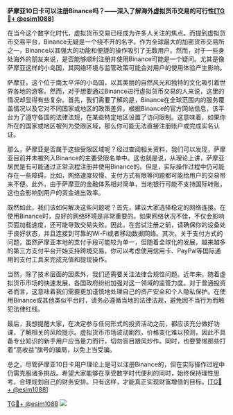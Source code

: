 **萨摩亚10日卡可以注册Binance吗？——深入了解海外虚拟货币交易的可行性[[TG💪+ @esim1088](https://t.me/s/esim1088)]**

在当今这个数字化时代，虚拟货币交易已经成为许多人关注的焦点。而提到虚拟货币交易平台，Binance无疑是一个绕不开的名字。作为全球最大的加密货币交易所之一，Binance以其强大的功能和便捷的操作吸引了无数用户。然而，对于一些身处海外的朋友来说，是否能够顺利注册并使用Binance可能是一个疑问。尤其是像萨摩亚这样的小岛国，其网络环境与监管政策可能会对用户的使用体验产生影响。

萨摩亚，这个位于南太平洋的小岛国，以其美丽的自然风光和独特的文化吸引着世界各地的游客。然而，对于想要通过Binance进行虚拟货币交易的人来说，这里的情况却显得有些复杂。首先，我们需要了解的是，Binance在全球范围内的服务覆盖情况以及它对不同国家或地区的政策差异。根据Binance的官方网站信息，该平台为了遵守各国的法律法规，在某些特定地区设置了访问限制。这意味着，如果你所在的国家或地区被列为受限区域，那么你可能无法直接注册账户或完成实名认证。

那么，萨摩亚是否属于这些受限区域呢？经过查阅相关资料，我们可以发现，萨摩亚目前并未被列入Binance的主要受限名单中。这也就是说，从理论上讲，萨摩亚居民是有可能通过正常流程注册并使用Binance的。但是，实际操作过程中仍可能存在一些障碍。比如，网络速度较慢、支付方式有限等问题都可能给用户的交易带来不便。此外，由于萨摩亚的金融体系相对简单，当地银行可能不支持国际转账，这也会影响到用户的资金进出效率。

既然如此，我们该如何解决这些问题呢？首先，建议大家选择稳定的网络连接。在使用Binance时，良好的网络环境是非常重要的。如果网络状况不佳，不仅会影响页面加载速度，还可能导致交易失败。因此，在尝试注册之前，请确保你的设备处于良好状态，并且连接到可靠的Wi-Fi或者移动数据网络。其次，关于支付方式的问题，虽然萨摩亚本地的支付手段可能较为单一，但随着全球化的发展，越来越多的第三方支付平台开始支持跨境交易。你可以考虑使用信用卡、PayPal等国际通用的支付工具来完成充值和提现操作。

当然，除了技术层面的因素外，我们还需要关注法律合规性问题。近年来，随着虚拟货币市场的快速发展，各国政府纷纷加强对这一领域的监管力度。对于普通投资者而言，这意味着我们需要更加谨慎地处理自己的资产安全和个人隐私保护。在使用Binance或其他类似平台时，请务必遵循当地的法律法规，避免因不当行为而触犯法律红线。

最后，我想提醒大家，在决定参与任何形式的投资活动之前，都应该充分做好功课，了解相关的风险提示。虚拟货币市场波动剧烈，价格变化难以预测，因此不具备专业知识的新手用户应当量力而行，切勿盲目跟风炒作。同时，也要警惕那些打着“高收益”旗号的骗局，以免上当受骗。

总之，尽管萨摩亚10日卡用户理论上是可以注册Binance的，但在实际操作过程中仍需克服诸多挑战。希望大家能够在享受数字时代便利的同时，始终保持理性思考，合理规划自己的财务安排。只有这样，才能真正实现财富增值的目标。[[TG💪+ @esim1088](https://t.me/s/esim1088)]

[TG💪+ @esim1088](https://t.me/s/esim1088) ![](https://i.postimg.cc/4NQfJmqS/Snipaste-2025-05-13-00-14-12.png)